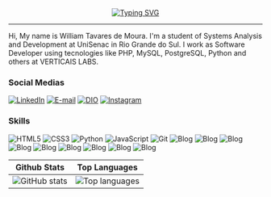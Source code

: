 <div align="center">
  <a href="https://git.io/typing-svg"><img src="https://readme-typing-svg.demolab.com?      font=&pause=1000&color=A03DBB&center=true&vCenter=true&width=450&height=70&lines=Hey+dude,+Let's+code+together?+👨🏻‍💻​" alt="Typing SVG" />
  </a>
</div>
<hr>
Hi, My name is William Tavares de Moura. I'm a student of Systems Analysis and Development at UniSenac in Rio Grande do Sul. I work as Software Developer using tecnologies like PHP, MySQL, PostgreSQL, Python and others at VERTICAIS LABS.



  ### Social Medias
  [![LinkedIn](https://img.shields.io/badge/-LinkedIn-000?style=for-the-badge&logo=linkedin&logoColor=30A3DC)](https://www.linkedin.com/in/william-tavares-de-moura/)
  [![E-mail](https://img.shields.io/badge/Gmail-D14836?style=for-the-badge&logo=gmail&logoColor=white)](williamtavaresdemoura@gmail.com)
  [![DIO](https://img.shields.io/badge/-Meu%20Perfil%20na%20DIO-30A3DC?style=for-the-badge)](https://web.dio.me/users/williamtavaresdemoura/)
  [![Instagram](https://img.shields.io/badge/Instagram-000?style=for-the-badge&logo=instagram)](https://www.instagram.com/mestre_will/)


  ### Skills
  ![HTML5](https://img.shields.io/badge/HTML5-000?style=for-the-badge&logo=html5)
  ![CSS3](https://img.shields.io/badge/CSS3-000?style=for-the-badge&logo=css3&logoColor=264CE4)
  ![Python](https://img.shields.io/badge/Python-000?style=for-the-badge&logo=python)
  ![JavaScript](https://img.shields.io/badge/JavaScript-000?style=for-the-badge&logo=javascript)
  ![Git](https://img.shields.io/badge/Git-000?style=for-the-badge&logo=git&logoColor=E94D5F)
  ![Blog](https://img.shields.io/badge/Java-ED8B00?style=for-the-badge&logo=openjdk&logoColor=white)
  ![Blog](https://img.shields.io/badge/PHP-777BB4?style=for-the-badge&logo=php&logoColor=white)
  ![Blog](https://img.shields.io/badge/MySQL-00000F?style=for-the-badge&logo=mysql&logoColor=white)
  ![Blog](https://img.shields.io/badge/Bootstrap-563D7C?style=for-the-badge&logo=bootstrap&logoColor=white)
  ![Blog](https://img.shields.io/badge/C%23-239120?style=for-the-badge&logo=c-sharp&logoColor=white)
  ![Blog](https://img.shields.io/badge/.NET-5C2D91?style=for-the-badge&logo=.net&logoColor=white)
  ![Blog](https://img.shields.io/badge/React-20232A?style=for-the-badge&logo=react&logoColor=61DAFB)
  ![Blog](https://img.shields.io/badge/Django-092E20?style=for-the-badge&logo=django&logoColor=white)
  ![Blog](https://img.shields.io/badge/PostgreSQL-316192?style=for-the-badge&logo=postgresql&logoColor=white)
<div align="center">

  | Github Stats | Top Languages |
  | --- | --- |
  | ![GitHub stats](https://github-readme-stats.vercel.app/api?username=MestreWil&show_icons=true&theme=dracula&include_all_commits=true&count_private=true) | ![Top languages](https://github-readme-stats.vercel.app/api/top-langs/?username=MestreWil&layout=compact&langs_count=7&theme=dark) |

</div>
    

